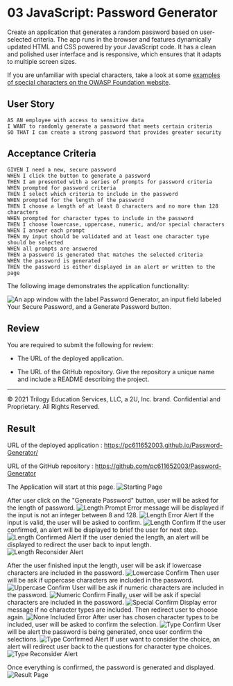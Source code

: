 # 03 JavaScript: Password Generator

Create an application that generates a random password based on user-selected criteria. The app runs in the browser and features dynamically updated HTML and CSS powered by your JavaScript code. It has a clean and polished user interface and is responsive, which ensures that it adapts to multiple screen sizes.

If you are unfamiliar with special characters, take a look at some [examples of special characters on the OWASP Foundation website](https://www.owasp.org/index.php/Password_special_characters).

## User Story

```
AS AN employee with access to sensitive data
I WANT to randomly generate a password that meets certain criteria
SO THAT I can create a strong password that provides greater security
```

## Acceptance Criteria

```
GIVEN I need a new, secure password
WHEN I click the button to generate a password
THEN I am presented with a series of prompts for password criteria
WHEN prompted for password criteria
THEN I select which criteria to include in the password
WHEN prompted for the length of the password
THEN I choose a length of at least 8 characters and no more than 128 characters
WHEN prompted for character types to include in the password
THEN I choose lowercase, uppercase, numeric, and/or special characters
WHEN I answer each prompt
THEN my input should be validated and at least one character type should be selected
WHEN all prompts are answered
THEN a password is generated that matches the selected criteria
WHEN the password is generated
THEN the password is either displayed in an alert or written to the page
```

The following image demonstrates the application functionality:

![An app window with the label Password Generator, an input field labeled Your Secure Password, and a Generate Password button.](./Assets/03-javascript-homework-demo.png)

## Review

You are required to submit the following for review:

* The URL of the deployed application.

* The URL of the GitHub repository. Give the repository a unique name and include a README describing the project.

- - -
© 2021 Trilogy Education Services, LLC, a 2U, Inc. brand. Confidential and Proprietary. All Rights Reserved.

## Result

URL of the deployed application : https://pc611652003.github.io/Password-Generator/

URL of the GitHub repository : https://github.com/pc611652003/Password-Generator

The Application will start at this page.
![Starting Page](./screenshots/Start.png "Starting page of the application")

After user click on the "Generate Password" button, user will be asked for the length of password.
![Length Prompt](screenshots/lengthOfPW.png "Asking for length of password")
Error message will be displayed if the input is not an integer between 8 and 128.
![Length Error Alert](screenshots/lengthOfPWError.png "Show Error and ask again if input value is invalid")
If the input is valid, the user will be asked to confirm. 
![Length Confirm](screenshots/lengthOfPWConfirm.png "Asking user to confirm the length")
If the user confirmed, an alert will be displayed to brief the user for next step.
![Length Confirmed Alert](screenshots/lengthOfPWConfirmed.png "Briefing for next step")
If the user denied the length, an alert will be displayed to redirect the user back to input length.
![Length Reconsider Alert](screenshots/lengthOfPWReconsider.png "Redirect user back to input length")

After the user finished input the length, user will be ask if lowercase characters are included in the password.
![Lowercase Confirm](screenshots/lowercase.png "Ask if lowercase characters are included")
Then user will be ask if uppercase characters are included in the password.
![Uppercase Confirm](screenshots/uppercase.png "Ask if uppercase characters are included")
User will be ask if numeric characters are included in the password.
![Numeric Confirm](screenshots/numeric.png "Ask if numeric characters are included")
Finally, user will be ask if special characters are included in the password.
![Special Confirm](screenshots/special.png "Ask if special characters are included")
Display error message if no character types are included. Then redirect user to choose again.
![None Included Error](screenshots/includingTypeError.png "Show Error if no character type included")
After user has chosen character types to be included, user will be asked to confirm the selection.
![Type Confirm](screenshots/includingTypeConfirm.png "All selected types are listed for user to confirm")
User will be alert the password is being generated, once user confirm the selections.
![Type Confirmed Alert](screenshots/includingTypeConfirmed.png "Once confirmed, password will be generated")
If user want to consider the choice, an alert will redirect user back to the questions for character type choices.
![Type Reconsider Alert](screenshots/includingTypeReconsider.png "Redirect user back to choose character types")

Once everything is confirmed, the password is generated and displayed.
![Result Page](screenshots/DisplayPW.png "Display the password generated according to user's demand")
